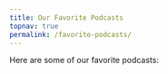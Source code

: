 ```yaml
---
title: Our Favorite Podcasts
topnav: true
permalink: /favorite-podcasts/
---
```


Here are some of our favorite podcasts:


